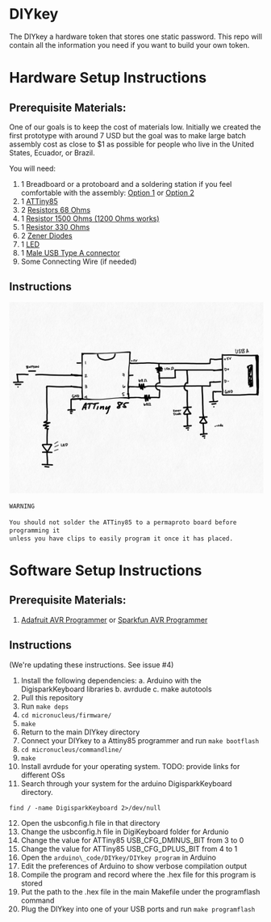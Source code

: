 # DIYkey

The DIYkey a hardware token that stores one static password. This repo will
contain all the information you need if you want to build your own token.

# Hardware Setup Instructions

## Prerequisite Materials:

One of our goals is to keep the cost of materials low. Initially we created the
first prototype with around 7 USD but the goal was to make large batch assembly
cost as close to $1 as possible for people who live in the United States,
Ecuador, or Brazil.

You will need:

1. 1 Breadboard or a protoboard and a soldering station if you feel comfortable with the assembly: [Option 1](https://www.adafruit.com/category/124) or [Option 2](https://www.sparkfun.com/categories/149)
1. 1 [ATTiny85](https://www.sparkfun.com/products/9378)
1. 2 [Resistors  68 Ohms](https://www.radioshack.com/products/radioshack-68-ohm-1-2w-5-carbon-film-resistor-pk-5)
1. 1 [Resistor 1500 Ohms (1200 Ohms works)](https://www.digikey.com/product-detail/en/yageo/CFR-25JB-52-1K5/1.5KQBK-ND/132)
1. 1 [Resistor  330 Ohms](https://www.sparkfun.com/products/11507)
1. 2 [Zener Diodes](https://www.sparkfun.com/products/10301)
1. 1 [LED](https://www.radioshack.com/products/radioshack-5mm-green-led)
1. 1 [Male USB Type A connector](https://www.sparkfun.com/products/437)
1. Some Connecting Wire (if needed)

## Instructions

![schematic](https://github.com/rosatolen/DIYkey/blob/master/schematic.jpeg)

```
WARNING

You should not solder the ATTiny85 to a permaproto board before programming it
unless you have clips to easily program it once it has placed.

```

# Software Setup Instructions

## Prerequisite Materials:

1. [Adafruit AVR Programmer](https://www.adafruit.com/product/46) or [Sparkfun AVR Programmer](https://www.sparkfun.com/products/11801)

## Instructions

(We're updating these instructions. See issue #4)

1. Install the following dependencies:
    a. Arduino with the DigisparkKeyboard libraries
    b. avrdude
    c. make autotools
2. Pull this repository
3. Run `make deps`
4. `cd micronucleus/firmware/`
5. `make`
6. Return to the main DIYkey directory
7. Connect your DIYkey to a Attiny85 programmer and run `make bootflash`
8. `cd micronucleus/commandline/`
9. `make`
10. Install avrdude for your operating system. TODO: provide links for different OSs
11. Search through your system for the arduino DigisparkKeyboard directory.
```
find / -name DigisparkKeyboard 2>/dev/null
```
12. Open the usbconfig.h file in that directory
13. Change the usbconfig.h file in DigiKeyboard folder for Ardunio
14. Change the value for ATTiny85 USB\_CFG\_DMINUS\_BIT from 3 to 0
15. Change the value for ATTiny85 USB\_CFG\_DPLUS\_BIT from 4 to 1
16. Open the `arduino\_code/DIYkey/DIYkey program` in Arduino
17. Edit the preferences of Arduino to show verbose compilation output
18. Compile the program and record where the .hex file for this program is stored
19. Put the path to the .hex file in the main Makefile under the programflash command
20. Plug the DIYkey into one of your USB ports and run `make programflash`
